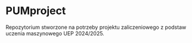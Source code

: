 # PUMproject
Repozytorium stworzone na potrzeby projektu zaliczeniowego z podstaw uczenia maszynowego UEP 2024/2025.
